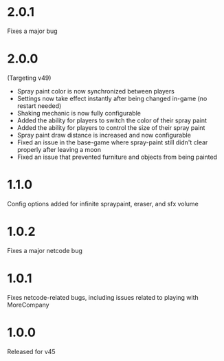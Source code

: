 # 2.0.1
Fixes a major bug

# 2.0.0
(Targeting v49)
- Spray paint color is now synchronized between players
- Settings now take effect instantly after being changed in-game (no restart needed)
- Shaking mechanic is now fully configurable
- Added the ability for players to switch the color of their spray paint
- Added the ability for players to control the size of their spray paint
- Spray paint draw distance is increased and now configurable
- Fixed an issue in the base-game where spray-paint still didn't clear properly after leaving a moon
- Fixed an issue that prevented furniture and objects from being painted

# 1.1.0
Config options added for infinite spraypaint, eraser, and sfx volume

# 1.0.2
Fixes a major netcode bug

# 1.0.1
Fixes netcode-related bugs, including issues related to playing with MoreCompany

# 1.0.0
Released for v45
